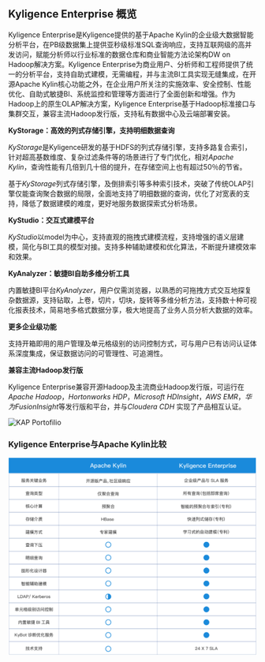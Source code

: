 
## Kyligence Enterprise 概览

Kyligence Enterprise是Kyligence提供的基于Apache Kylin的企业级大数据智能分析平台，在PB级数据集上提供亚秒级标准SQL查询响应，支持互联网级的高并发访问，赋能分析师以行业标准的数据仓库和商业智能方法论架构DW on Hadoop解决方案。Kyligence Enterprise为商业用户、分析师和工程师提供了统一的分析平台，支持自助式建模，无需编程，并与主流BI工具实现无缝集成，在开源Apache Kylin核心功能之外，在企业用户所关注的实施效率、安全控制、性能优化、自助式敏捷BI、系统监控和管理等方面进行了全面创新和增强。作为Hadoop上的原生OLAP解决方案，Kyligence Enterprise基于Hadoop标准接口与集群交互，兼容主流Hadoop发行版，支持私有数据中心及云端部署安装。

**KyStorage：高效的列式存储引擎，支持明细数据查询**

*KyStorage*是Kyligence研发的基于HDFS的列式存储引擎，支持多路复合索引，针对超高基数维度、复杂过滤条件等的场景进行了专门优化，相对*Apache Kylin*，查询性能有几倍到几十倍的提升，在存储空间上也有超过50％的节省。

基于*KyStorage*列式存储引擎，及倒排索引等多种索引技术，突破了传统OLAP引擎仅能查询聚合数据的局限，全面地支持了明细数据的查询，优化了对宽表的支持，降低了数据建模的难度，更好地服务数据探索式分析场景。

**KyStudio：交互式建模平台**

*KyStudio*以model为中心，支持直观的拖拽式建模流程，支持增强的语义层建模，简化与BI工具的模型对接。支持多种辅助建模和优化算法，不断提升建模效率和效果。

**KyAnalyzer：敏捷BI自助多维分析工具**

内置敏捷BI平台*KyAnalyzer*，用户仅需浏览器，以熟悉的可拖拽方式交互地探复杂数据源，支持钻取，上卷，切片，切块，旋转等多维分析方法，支持数十种可视化报表技术，简易地多格式数据分享，极大地提高了业务人员分析大数据的效率。

**更多企业级功能**

支持开箱即用的用户管理及单元格级别的访问控制方式，可与用户已有访问认证体系深度集成，保证数据访问的可管理性、可追溯性。

**兼容主流Hadoop发行版**

Kyligence Enterprise兼容开源Hadoop及主流商业Hadoop发行版，可运行在*Apache Hadoop*，*Hortonworks HDP*，*Microsoft HDInsight*，*AWS EMR*，*华为FusionInsight*等发行版和平台，并与*Cloudera CDH* 实现了产品相互认证。



![KAP Portofilio](images/kap_portofilio.png)



### Kyligence Enterprise与Apache Kylin比较

![KAP Portofilio](images/compare.png)